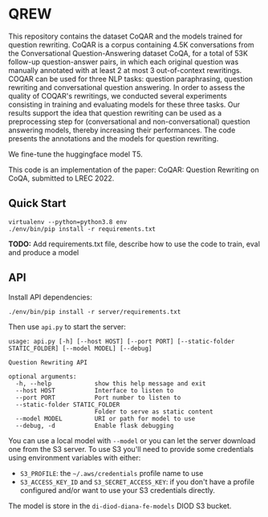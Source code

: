 # QREW

This repository contains the dataset CoQAR and the models trained for question rewriting.
CoQAR is a corpus containing $4.5$K conversations from the Conversational Question-Answering dataset CoQA, for a total of $53$K follow-up question-answer pairs, in which each original question was manually annotated with at least 2 at most 3 out-of-context rewritings. 
COQAR can be used for three NLP tasks: question paraphrasing, question rewriting and conversational question answering.
In order to assess the quality of COQAR's rewritings, we conducted several experiments consisting in training and evaluating models for these three tasks.
Our results support the idea that question rewriting can be used as a preprocessing step for (conversational and non-conversational) question answering models, thereby increasing their performances. 
The code presents the annotations and the models for question rewriting.

We fine-tune the huggingface model T5.

This code is an implementation of the paper: CoQAR: Question Rewriting on CoQA, submitted to LREC 2022.


## Quick Start

    virtualenv --python=python3.8 env
    ./env/bin/pip install -r requirements.txt

**TODO:** Add requirements.txt file, describe how to use the code to train, eval and produce a model

## API

Install API dependencies:

    ./env/bin/pip install -r server/requirements.txt

Then use `api.py` to start the server:

```
usage: api.py [-h] [--host HOST] [--port PORT] [--static-folder STATIC_FOLDER] [--model MODEL] [--debug]

Question Rewriting API

optional arguments:
  -h, --help            show this help message and exit
  --host HOST           Interface to listen to
  --port PORT           Port number to listen to
  --static-folder STATIC_FOLDER
                        Folder to serve as static content
  --model MODEL         URI or path for model to use
  --debug, -d           Enable flask debugging
```

You can use a local model with `--model` or you can let the server download one from the S3 server.
To use S3 you'll need to provide some credentials using environment variables with either:
- `S3_PROFILE`: the `~/.aws/credentials` profile name to use
- `S3_ACCESS_KEY_ID` and `S3_SECRET_ACCESS_KEY`: if you don't have a profile configured and/or
  want to use your S3 credentials directly.

The model is store in the `di-diod-diana-fe-models` DIOD S3 bucket.
